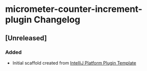 <!-- Keep a Changelog guide -> https://keepachangelog.com -->

# micrometer-counter-increment-plugin Changelog

## [Unreleased]
### Added
- Initial scaffold created from [IntelliJ Platform Plugin Template](https://github.com/JetBrains/intellij-platform-plugin-template)
